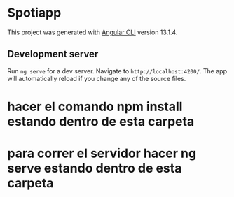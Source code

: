 # Spotiapp

This project was generated with [Angular CLI](https://github.com/angular/angular-cli) version 13.1.4.

## Development server

Run `ng serve` for a dev server. Navigate to `http://localhost:4200/`. The app will automatically reload if you change any of the source files.
# hacer el comando npm install estando dentro de esta carpeta
# para correr el servidor hacer ng serve estando dentro de esta carpeta
